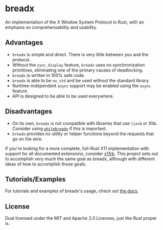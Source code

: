 # breadx

An implementation of the X Window System Protocol in Rust, with an emphasis on comprehensability and usability.

## Advantages

* `breadx` is simple and direct. There is very little between you and the protocol.
* Without the `sync_display` feature, `breadx` uses no synchronization primitives, eliminating one of the primary causes of deadlocking.
* `breadx` is written in 100% safe code.
* `breadx` is able to be `no_std` and be used without the standard library.
* Runtime-independent `async` support may be enabled using the `async` feature.
* API is designed to be able to be used everywhere.

## Disadvantages

* On its own, `breadx` is not compatible with libraries that use `lixcb` or Xlib. Consider using [`whitebreadx`](https://github.com/bread-graphics/whitebreadx) if this is important.
* `breadx` provides no utility or helper functions beyond the requests that go on the wire.

If you're looking for a more complete, full-Rust X11 implementation with support for all documented extensions, consider [x11rb](https://github.com/psychon/x11rb/). This project sets out to accomplish very much the same goal as breadx, although with different ideas of how to accomplish those goals.

## Tutorials/Examples

For tutorials and examples of breadx's usage, check out [the docs](https://docs.rs/breadx).

## License

Dual licensed under the MIT and Apache 2.0 Licenses, just like Rust proper is.
